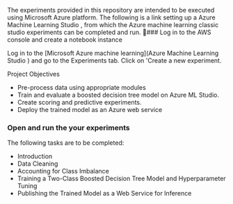 The experiments provided in this repository are intended to be executed using Microsoft Azure platform. The following is a link setting up a Azure Machine Learning Studio , from which the Azure machine learning classic studio experiments can be completed and run.
### Log in to the AWS console and create a notebook instance

Log in to the [Microsoft Azure machine learning](Azure Machine Learning Studio ) and go to the Experiments tab. Click on 'Create a new experiment.

Project Objectives
* Pre-process data using appropriate modules
* Train and evaluate a boosted decision tree model on Azure ML Studio.
* Create scoring and predictive experiments.
* Deploy the trained model as an Azure web service

### Open and run the your experiments
The following tasks are to be completed:

* Introduction
* Data Cleaning
* Accounting for Class Imbalance
* Training a Two-Class Boosted Decision Tree Model and Hyperparameter Tuning
* Publishing the Trained Model as a Web Service for Inference
